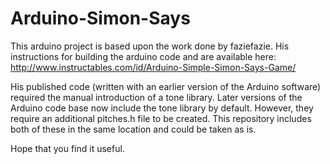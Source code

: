 # Arduino-Simon-Says

This arduino project is based upon the work done by faziefazie.
His instructions for building the arduino code and are available here:
    http://www.instructables.com/id/Arduino-Simple-Simon-Says-Game/
  
His published code (written with an earlier version of the Arduino software) required the manual introduction of a tone library. 
Later versions of the Arduino code base now include the tone library by default. However, they require an additional pitches.h file to be created. 
This repository includes both of these in the same location and could be taken as is.

Hope that you find it useful.
